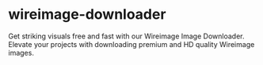 # wireimage-downloader
Get striking visuals free and fast with our Wireimage Image Downloader. Elevate your projects with downloading premium and HD quality Wireimage images.
